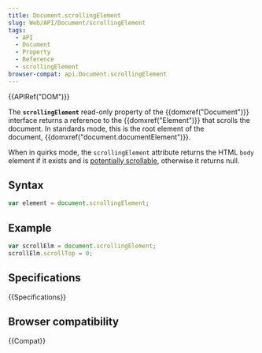 ```yaml
---
title: Document.scrollingElement
slug: Web/API/Document/scrollingElement
tags:
  - API
  - Document
  - Property
  - Reference
  - scrollingElement
browser-compat: api.Document.scrollingElement
---
```

{{APIRef("DOM")}}

The **`scrollingElement`** read-only property of the
{{domxref("Document")}} interface returns a reference to the {{domxref("Element")}} that
scrolls the document. In standards mode, this is the root element of the
document, {{domxref("document.documentElement")}}.

When in quirks mode, the `scrollingElement` attribute returns the HTML
`body` element if it exists and is [potentially
scrollable](https://drafts.csswg.org/cssom-view/#potentially-scrollable), otherwise it returns null.

## Syntax

```js
var element = document.scrollingElement;
```

## Example

```js
var scrollElm = document.scrollingElement;
scrollElm.scrollTop = 0;
```

## Specifications

{{Specifications}}

## Browser compatibility

{{Compat}}

